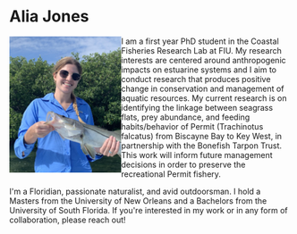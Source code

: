 # Alia Jones
<img align=left src="snook.jpg" width = "200"> 
I am a first year PhD student in the Coastal Fisheries Research Lab at FIU. My research interests are centered around anthropogenic impacts on estuarine systems and I aim to conduct research that produces positive change in conservation and management of aquatic resources. My current research is on identifying the linkage between seagrass flats, prey abundance, and feeding habits/behavior of Permit (Trachinotus falcatus) from Biscayne Bay to Key West, in partnership with the Bonefish Tarpon Trust. This work will inform future management decisions in order to preserve the recreational Permit fishery. <br />  

  I'm a Floridian, passionate naturalist, and avid outdoorsman. I hold a Masters from the University of New Orleans and a Bachelors from the University of South Florida. If you're interested in my work or in any form of collaboration, please reach out!
